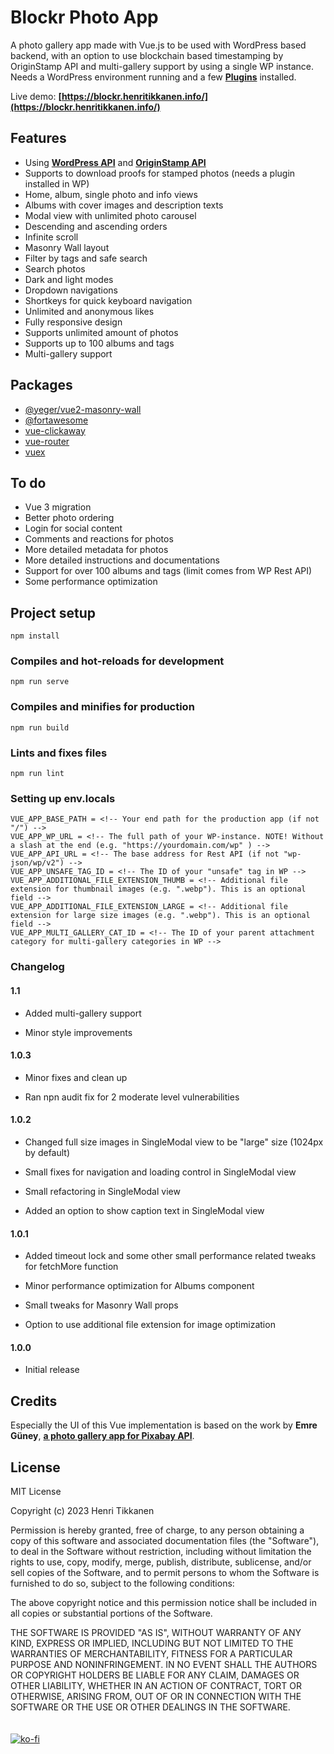 # Blockr Photo App
A photo gallery app made with Vue.js to be used with WordPress based backend, with an option to use blockchain based timestamping by OriginStamp API and multi-gallery support by using a single WP instance.
Needs a WordPress environment running and a few **[Plugins](https://github.com/henritik/blockr-helper-plugin)** installed.

Live demo: **[https://blockr.henritikkanen.info/](https://blockr.henritikkanen.info/)**

## Features

 - Using **[WordPress API](https://developer.wordpress.org/rest-api/)** and **[OriginStamp API](https://docs.originstamp.com/api/)**
 - Supports to download proofs for stamped photos (needs a plugin installed in WP)
 - Home, album, single photo and info views
 - Albums with cover images and description texts
 - Modal view with unlimited photo carousel
 - Descending and ascending orders
 - Infinite scroll
 - Masonry Wall layout
 - Filter by tags and safe search
 - Search photos
 - Dark and light modes
 - Dropdown navigations
 - Shortkeys for quick keyboard navigation
 - Unlimited and anonymous likes
 - Fully responsive design
 - Supports unlimited amount of photos
 - Supports up to 100 albums and tags
 - Multi-gallery support

## Packages
- [@yeger/vue2-masonry-wall](https://github.com/DerYeger/yeger/tree/main/packages/vue2-masonry-wall)
- [@fortawesome](https://github.com/FortAwesome/vue-fontawesome)
- [vue-clickaway](https://github.com/simplesmiler/vue-clickaway)
- [vue-router](https://github.com/vuejs/router)
- [vuex](https://github.com/vuejs/vuex)

## To do

- Vue 3 migration
- Better photo ordering
- Login for social content
- Comments and reactions for photos
- More detailed metadata for photos
- More detailed instructions and documentations
- Support for over 100 albums and tags (limit comes from WP Rest API)
- Some performance optimization

## Project setup
```
npm install
```

### Compiles and hot-reloads for development
```
npm run serve
```

### Compiles and minifies for production
```
npm run build
```

### Lints and fixes files
```
npm run lint
```

### Setting up env.locals
```
VUE_APP_BASE_PATH = <!-- Your end path for the production app (if not "/") -->
VUE_APP_WP_URL = <!-- The full path of your WP-instance. NOTE! Without a slash at the end (e.g. "https://yourdomain.com/wp" ) -->
VUE_APP_API_URL = <!-- The base address for Rest API (if not "wp-json/wp/v2") -->
VUE_APP_UNSAFE_TAG_ID = <!-- The ID of your "unsafe" tag in WP -->
VUE_APP_ADDITIONAL_FILE_EXTENSION_THUMB = <!-- Additional file extension for thumbnail images (e.g. ".webp"). This is an optional field -->
VUE_APP_ADDITIONAL_FILE_EXTENSION_LARGE = <!-- Additional file extension for large size images (e.g. ".webp"). This is an optional field -->
VUE_APP_MULTI_GALLERY_CAT_ID = <!-- The ID of your parent attachment category for multi-gallery categories in WP -->
```

### Changelog

#### 1.1
- Added multi-gallery support
  
- Minor style improvements

#### 1.0.3
- Minor fixes and clean up
  
- Ran npn audit fix for 2 moderate level vulnerabilities

#### 1.0.2
- Changed full size images in SingleModal view to be "large" size (1024px by default)

- Small fixes for navigation and loading control in SingleModal view

- Small refactoring in SingleModal view

- Added an option to show caption text in SingleModal view

#### 1.0.1
- Added timeout lock and some other small performance related tweaks for fetchMore function

- Minor performance optimization for Albums component

- Small tweaks for Masonry Wall props

- Option to use additional file extension for image optimization

#### 1.0.0
- Initial release

## Credits

Especially the UI of this Vue implementation is based on the work by **Emre Güney**, **[a photo gallery app for Pixabay API](https://github.com/eeguney/vue-photogram-app)**. 
  
## License

MIT License

Copyright (c) 2023 Henri Tikkanen

Permission is hereby granted, free of charge, to any person obtaining a copy
of this software and associated documentation files (the "Software"), to deal
in the Software without restriction, including without limitation the rights
to use, copy, modify, merge, publish, distribute, sublicense, and/or sell
copies of the Software, and to permit persons to whom the Software is
furnished to do so, subject to the following conditions:

The above copyright notice and this permission notice shall be included in all
copies or substantial portions of the Software.

THE SOFTWARE IS PROVIDED "AS IS", WITHOUT WARRANTY OF ANY KIND, EXPRESS OR
IMPLIED, INCLUDING BUT NOT LIMITED TO THE WARRANTIES OF MERCHANTABILITY,
FITNESS FOR A PARTICULAR PURPOSE AND NONINFRINGEMENT. IN NO EVENT SHALL THE
AUTHORS OR COPYRIGHT HOLDERS BE LIABLE FOR ANY CLAIM, DAMAGES OR OTHER
LIABILITY, WHETHER IN AN ACTION OF CONTRACT, TORT OR OTHERWISE, ARISING FROM,
OUT OF OR IN CONNECTION WITH THE SOFTWARE OR THE USE OR OTHER DEALINGS IN THE
SOFTWARE.
<br>
<br>
<br>
[![ko-fi](https://ko-fi.com/img/githubbutton_sm.svg)](https://ko-fi.com/H2H5NVO9K)
